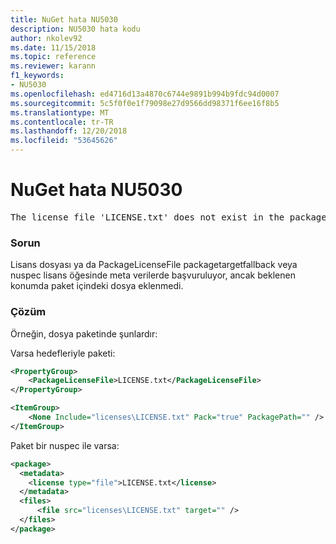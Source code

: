 ```yaml
---
title: NuGet hata NU5030
description: NU5030 hata kodu
author: nkolev92
ms.date: 11/15/2018
ms.topic: reference
ms.reviewer: karann
f1_keywords:
- NU5030
ms.openlocfilehash: ed4716d13a4870c6744e9891b994b9fdc94d0007
ms.sourcegitcommit: 5c5f0f0e1f79098e27d9566dd98371f6ee16f8b5
ms.translationtype: MT
ms.contentlocale: tr-TR
ms.lasthandoff: 12/20/2018
ms.locfileid: "53645626"
---
```

# <a name="nuget-error-nu5030"></a>NuGet hata NU5030
<pre>The license file 'LICENSE.txt' does not exist in the package.</pre>

### <a name="issue"></a>Sorun

Lisans dosyası ya da PackageLicenseFile packagetargetfallback veya nuspec lisans öğesinde meta verilerde başvuruluyor, ancak beklenen konumda paket içindeki dosya eklenmedi.


### <a name="solution"></a>Çözüm

Örneğin, dosya paketinde şunlardır:

Varsa hedefleriyle paketi:
```xml
<PropertyGroup>
    <PackageLicenseFile>LICENSE.txt</PackageLicenseFile>
</PropertyGroup>

<ItemGroup>
    <None Include="licenses\LICENSE.txt" Pack="true" PackagePath="" />
</ItemGroup>
```

Paket bir nuspec ile varsa:
```xml
<package>
  <metadata>
    <license type="file">LICENSE.txt</license>
  </metadata>
  <files>
      <file src="licenses\LICENSE.txt" target="" />
  </files>
</package>
```
